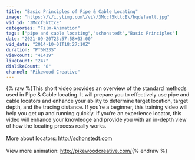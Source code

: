 ```yaml
---
title: "Basic Principles of Pipe & Cable Locating"
image: "https:\/\/i.ytimg.com\/vi\/3Mccf5kttcE\/hqdefault.jpg"
vid_id: "3Mccf5kttcE"
categories: "Film-Animation"
tags: ["pipe and cable locating","schonstedt","Basic Principles"]
date: "2021-09-20T23:57:58+03:00"
vid_date: "2014-10-01T18:27:10Z"
duration: "PT6M23S"
viewcount: "41419"
likeCount: "247"
dislikeCount: "8"
channel: "Pikewood Creative"
---
```

{% raw %}This short video provides an overview of the standard methods used in Pipe &amp; Cable locating. It will prepare you to effectively use pipe and cable locators and enhance your ability to determine target location, target depth, and the tracing distance. If you’re a beginner, this training video will help you get up and running quickly. If you’re an experience locator, this video will enhance your knowledge and provide you with an in-depth view of how the locating process really works.<br /><br />More about locators: <a rel="nofollow" target="blank" href="http://schonstedt.com">http://schonstedt.com</a><br /><br />View more animation: <a rel="nofollow" target="blank" href="http://pikewoodcreative.com/">http://pikewoodcreative.com/</a>{% endraw %}
